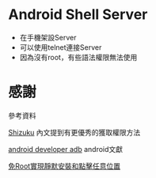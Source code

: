 # Android Shell Server
 - 在手機架設Server
 - 可以使用telnet連接Server
 - 因為沒有root，有些語法權限無法使用

# 感謝

參考資料

[Shizuku](https://github.com/RikkaApps/Shizuku/) 內文提到有更優秀的獲取權限方法

[android developer adb](https://developer.android.com/studio/command-line/adb) android文獻

[免Root實現靜默安裝和點擊任意位置](https://github.com/gtf35/app_process-shell-use)
